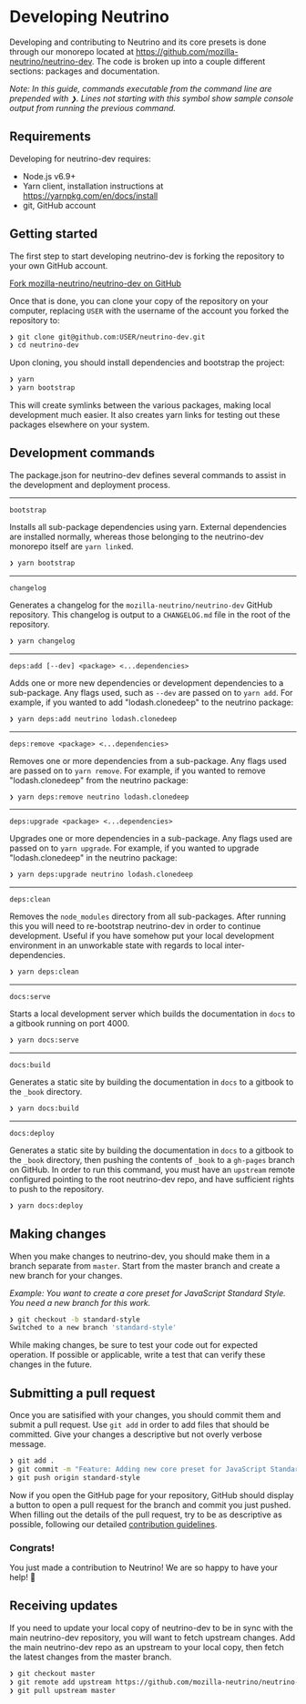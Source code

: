 # Developing Neutrino

Developing and contributing to Neutrino and its core presets is done through our monorepo located at
https://github.com/mozilla-neutrino/neutrino-dev. The code is broken up into a couple different sections:
packages and documentation.

_Note: In this guide, commands executable from the command line are prepended with `❯`. Lines not starting
with this symbol show sample console output from running the previous command._

## Requirements

Developing for neutrino-dev requires:

- Node.js v6.9+
- Yarn client, installation instructions at https://yarnpkg.com/en/docs/install
- git, GitHub account

## Getting started

The first step to start developing neutrino-dev is forking the repository to your own GitHub account.

<a href="https://github.com/mozilla-neutrino/neutrino-dev/fork" target="_blank">Fork mozilla-neutrino/neutrino-dev on GitHub</a>

Once that is done, you can clone your copy of the repository on your computer, replacing `USER` with the username
of the account you forked the repository to:

```bash
❯ git clone git@github.com:USER/neutrino-dev.git
❯ cd neutrino-dev
```

Upon cloning, you should install dependencies and bootstrap the project:

```bash
❯ yarn
❯ yarn bootstrap
```

This will create symlinks between the various packages, making local development much easier. It also creates yarn links
for testing out these packages elsewhere on your system.

## Development commands

The package.json for neutrino-dev defines several commands to assist in the development and deployment process.

---

`bootstrap`

Installs all sub-package dependencies using yarn. External dependencies are installed normally, whereas those belonging
to the neutrino-dev monorepo itself are `yarn link`ed.

```bash
❯ yarn bootstrap
```

---

`changelog`

Generates a changelog for the `mozilla-neutrino/neutrino-dev` GitHub repository. This changelog is output to a
`CHANGELOG.md` file in the root of the repository.

```bash
❯ yarn changelog
```

---

`deps:add [--dev] <package> <...dependencies>`

Adds one or more new dependencies or development dependencies to a sub-package. Any flags used, such as `--dev` are
passed on to `yarn add`. For example, if you wanted to add "lodash.clonedeep" to the neutrino package:

```bash
❯ yarn deps:add neutrino lodash.clonedeep
```

---

`deps:remove <package> <...dependencies>`

Removes one or more dependencies from a sub-package. Any flags used are
passed on to `yarn remove`. For example, if you wanted to remove "lodash.clonedeep" from the neutrino package:

```bash
❯ yarn deps:remove neutrino lodash.clonedeep
```

---

`deps:upgrade <package> <...dependencies>`

Upgrades one or more dependencies in a sub-package. Any flags used are
passed on to `yarn upgrade`. For example, if you wanted to upgrade "lodash.clonedeep" in the neutrino package:

```bash
❯ yarn deps:upgrade neutrino lodash.clonedeep
```

---

`deps:clean`

Removes the `node_modules` directory from all sub-packages. After running this you will need to re-bootstrap
neutrino-dev in order to continue development. Useful if you have somehow put your local development environment in an
unworkable state with regards to local inter-dependencies.

```bash
❯ yarn deps:clean
```

---

`docs:serve`

Starts a local development server which builds the documentation in `docs` to a gitbook running on port 4000.

```bash
❯ yarn docs:serve
```

---

`docs:build`

Generates a static site by building the documentation in `docs` to a gitbook to the `_book` directory.

```bash
❯ yarn docs:build
```

---

`docs:deploy`

Generates a static site by building the documentation in `docs` to a gitbook to the `_book` directory, then pushing the
contents of `_book` to a `gh-pages` branch on GitHub. In order to run this command, you must have an `upstream` remote
configured pointing to the root neutrino-dev repo, and have sufficient rights to push to the repository.

```bash
❯ yarn docs:deploy
```

## Making changes

When you make changes to neutrino-dev, you should make them in a branch separate from `master`. Start from the
master branch and create a new branch for your changes.

_Example: You want to create a core preset for JavaScript Standard Style. You need a new branch for this work._

```bash
❯ git checkout -b standard-style
Switched to a new branch 'standard-style'
```

While making changes, be sure to test your code out for expected operation. If possible or applicable, write a
test that can verify these changes in the future.

## Submitting a pull request

Once you are satisified with your changes, you should commit them and submit a pull request. Use `git add`
in order to add files that should be committed. Give your changes a descriptive but not overly verbose message.

```bash
❯ git add .
❯ git commit -m "Feature: Adding new core preset for JavaScript Standard Style"
❯ git push origin standard-style
```

Now if you open the GitHub page for your repository, GitHub should display a button to open a pull request for
the branch and commit you just pushed. When filling out the details of the pull request, try to be as descriptive
as possible, following our detailed [contribution guidelines](/contributing/README.md).

### Congrats!

You just made a contribution to Neutrino! We are so happy to have your help! 🎉

## Receiving updates

If you need to update your local copy of neutrino-dev to be in sync with the main neutrino-dev repository, you
will want to fetch upstream changes. Add the main neutrino-dev repo as an upstream to your local copy, then fetch
the latest changes from the master branch.

```bash
❯ git checkout master
❯ git remote add upstream https://github.com/mozilla-neutrino/neutrino-dev.git
❯ git pull upstream master
```
